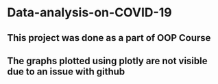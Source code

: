 # Data-analysis-on-COVID-19
## This  project was done as a part of OOP Course
## The graphs plotted using plotly are not visible due to an issue with github
